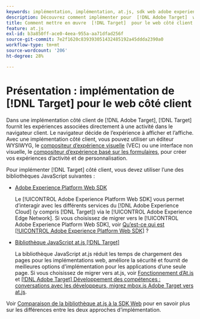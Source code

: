 ```yaml
---
keywords: implémentation, implémentation, at.js, sdk web adobe experience platform, sdk web aep
description: Découvrez comment implémenter pour  [!DNL Adobe Target]  web côté client à l’aide de la bibliothèque JavaScript at [!DNL Adobe Experience Platform Web SDK] (AEP Web SDK) ou at.js.
title: Comment mettre en œuvre  [!DNL Target]  pour le web côté client ?
feature: at.js
exl-id: b3a850ff-ace0-4eea-955a-aa71dfad256f
source-git-commit: 7e2f1620c839393051432485192a45ddda2390a0
workflow-type: tm+mt
source-wordcount: '206'
ht-degree: 28%

---
```


# Présentation : implémentation de [!DNL Target] pour le web côté client

Dans une implémentation côté client de [!DNL Adobe Target], [!DNL Target] fournit les expériences associées directement à une activité dans le navigateur client. Le navigateur décide de l’expérience à afficher et l’affiche. Avec une implémentation côté client, vous pouvez utiliser un éditeur WYSIWYG, le [compositeur d’expérience visuelle](https://experienceleague.adobe.com/docs/target/using/experiences/vec/visual-experience-composer.html?lang=fr) (VEC) ou une interface non visuelle, le [compositeur d’expérience basé sur les formulaires](https://experienceleague.adobe.com/docs/target/using/experiences/form-experience-composer.html?lang=fr), pour créer vos expériences d’activité et de personnalisation.

Pour implémenter [!DNL Target] côté client, vous devez utiliser l’une des bibliothèques JavaScript suivantes :

* [Adobe Experience Platform Web SDK](/help/dev/implement/client-side/aep-web-sdk/aep-web-sdk-overview.md)

  Le [!UICONTROL Adobe Experience Platform Web SDK] vous permet d’interagir avec les différents services du [!DNL Adobe Experience Cloud] (y compris [!DNL Target]) via le [!UICONTROL Adobe Experience Edge Network]. Si vous choisissez de migrer vers le [!UICONTROL Adobe Experience Platform Web SDK], voir [Qu’est-ce qui est [!UICONTROL Adobe Experience Platform Web SDK]](/help/dev/implement/client-side/aep-web-sdk/aep-web-sdk-overview.md) ?

* [Bibliothèque JavaScript at.js [!DNL Target]](/help/dev/implement/client-side/atjs/how-atjs-works/how-atjs-works.md)

  La bibliothèque JavaScript at.js réduit les temps de chargement des pages pour les implémentations web, améliore la sécurité et fournit de meilleures options d’implémentation pour les applications d’une seule page. Si vous choisissez de migrer vers at.js, voir [Fonctionnement d’At.js ](/help/dev/implement/client-side/atjs/how-atjs-works/overview.md) et [[!DNL Adobe Target] Développement des compétences : conversations avec les développeurs, migrez mbox.js Adobe Target vers at.js](https://seminars.adobeconnect.com/ptdo6mfo6qn6/?proto=true).


Voir [Comparaison de la bibliothèque at.js à la SDK Web](/help/dev/implement/client-side/aep-web-sdk/web-sdk-atjs-comparison.md) pour en savoir plus sur les différences entre les deux approches d’implémentation.